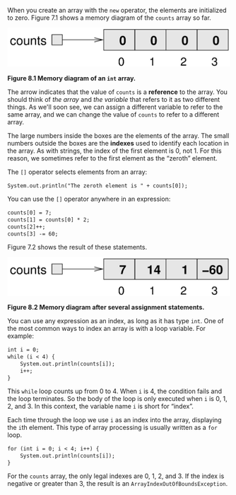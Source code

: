 When you create an array with the `new` operator, the elements are initialized to zero. Figure 7.1 shows a memory diagram of the `counts` array so far.

![Figure 8.1 Memory diagram of an `int` array.](figs/array.jpg)

**Figure 8.1 Memory diagram of an `int` array.**


The arrow indicates that the value of `counts` is a **reference** to the array. You should think of *the array* and *the variable* that refers to it as two different things. As we'll soon see, we can assign a different variable to refer to the same array, and we can change the value of `counts` to refer to a different array.

The large numbers inside the boxes are the elements of the array. The small numbers outside the boxes are the **indexes** used to identify each location in the array. As with strings, the index of the first element is 0, not 1. For this reason, we sometimes refer to the first element as the “zeroth” element.

The `[]` operator selects elements from an array:

```code
System.out.println("The zeroth element is " + counts[0]);
```

You can use the `[]` operator anywhere in an expression:

```code
counts[0] = 7;
counts[1] = counts[0] * 2;
counts[2]++;
counts[3] -= 60;
```

Figure 7.2 shows the result of these statements.

![Figure 8.2 Memory diagram after several assignment statements.](figs/array2.jpg)

**Figure 8.2 Memory diagram after several assignment statements.**

You can use any expression as an index, as long as it has type `int`. One of the most common ways to index an array is with a loop variable. For example:

```code
int i = 0;
while (i < 4) {
    System.out.println(counts[i]);
    i++;
}
```

This `while` loop counts up from 0 to 4. When `i` is 4, the condition fails and the loop terminates. So the body of the loop is only executed when `i` is 0, 1, 2, and 3. In this context, the variable name `i` is short for “index”.

Each time through the loop we use `i` as an index into the array, displaying the `i`th element. This type of array processing is usually written as a `for` loop.

```code
for (int i = 0; i < 4; i++) {
    System.out.println(counts[i]);
}
```

For the `counts` array, the only legal indexes are 0, 1, 2, and 3. If the index is negative or greater than 3, the result is an `ArrayIndexOutOfBoundsException`.